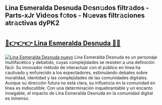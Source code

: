 ## Lina Esmeralda Desnuda D𝚎sn𝚞dos filtr𝚊dos - Parts-xJr Vid𝚎os f𝚘tos - N𝚞evas filtr𝚊ciones atr𝚊ctivas dyPK2

# <h2><a href="http://mb1r05o.tromn.icu/?c=Lina+Esmeralda+Desnuda">🔗👉👉👉 Lina Esmeralda Desnuda 🔗🔗</a></h2>

[![Lina Esmeralda Desnuda nuevo](https://i.imgur.com/pEAQMta.gif)](http://mb1r05o.tromn.icu/?c=Lina+Esmeralda+Desnuda)
Lina Esmeralda Desnuda es un personaje multifacético y debatido, cuyas complejidades se resisten a una definición fácil.  Su innovador método de interactuar con el público en línea ha cautivado y enfurecido a los espectadores, estimulando debates sobre moralidad, identidad y las complejidades de las comunidades digitales. Aunque su dirección futura no está clara, su influencia en la comunidad en línea es indiscutible. Con una determinación inquebrantable y un encanto innegable, el impacto de Lina Esmeralda Desnuda en la comunidad digital es inmenso.
